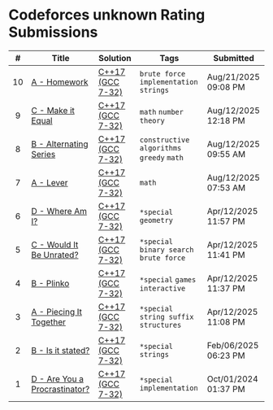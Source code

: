 # Codeforces unknown Rating Submissions

| # | Title | Solution | Tags | Submitted |
|:-:|-------|----------|------|-----------|
| 10 | [A - Homework](https://codeforces.com/contest/2132/problem/A) | [C++17 (GCC 7-32)](https://codeforces.com/contest/2132/submission/334856150) | `brute force` `implementation` `strings` | Aug/21/2025 09:08 PM |
| 9 | [C - Make it Equal](https://codeforces.com/contest/2131/problem/C) | [C++17 (GCC 7-32)](https://codeforces.com/contest/2131/submission/333600239) | `math` `number theory` | Aug/12/2025 12:18 PM |
| 8 | [B - Alternating Series](https://codeforces.com/contest/2131/problem/B) | [C++17 (GCC 7-32)](https://codeforces.com/contest/2131/submission/333586985) | `constructive algorithms` `greedy` `math` | Aug/12/2025 09:55 AM |
| 7 | [A - Lever](https://codeforces.com/contest/2131/problem/A) | [C++17 (GCC 7-32)](https://codeforces.com/contest/2131/submission/333578083) | `math` | Aug/12/2025 07:53 AM |
| 6 | [D - Where Am I?](https://codeforces.com/contest/2095/problem/D) | [C++17 (GCC 7-32)](https://codeforces.com/contest/2095/submission/315195888) | `*special` `geometry` | Apr/12/2025 11:57 PM |
| 5 | [C - Would It Be Unrated?](https://codeforces.com/contest/2095/problem/C) | [C++17 (GCC 7-32)](https://codeforces.com/contest/2095/submission/315193975) | `*special` `binary search` `brute force` | Apr/12/2025 11:41 PM |
| 4 | [B - Plinko](https://codeforces.com/contest/2095/problem/B) | [C++17 (GCC 7-32)](https://codeforces.com/contest/2095/submission/315193407) | `*special` `games` `interactive` | Apr/12/2025 11:37 PM |
| 3 | [A - Piecing It Together](https://codeforces.com/contest/2095/problem/A) | [C++17 (GCC 7-32)](https://codeforces.com/contest/2095/submission/315189452) | `*special` `string suffix structures` | Apr/12/2025 11:08 PM |
| 2 | [B - Is it stated?](https://codeforces.com/contest/1952/problem/B) | [C++17 (GCC 7-32)](https://codeforces.com/contest/1952/submission/304699308) | `*special` `strings` | Feb/06/2025 06:23 PM |
| 1 | [D - Are You a Procrastinator?](https://codeforces.com/contest/1952/problem/D) | [C++17 (GCC 7-32)](https://codeforces.com/contest/1952/submission/283863090) | `*special` `implementation` | Oct/01/2024 01:37 PM |